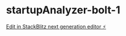 # startupAnalyzer-bolt-1

[Edit in StackBlitz next generation editor ⚡️](https://stackblitz.com/~/github.com/SushantKadam73/startupAnalyzer-bolt-1)